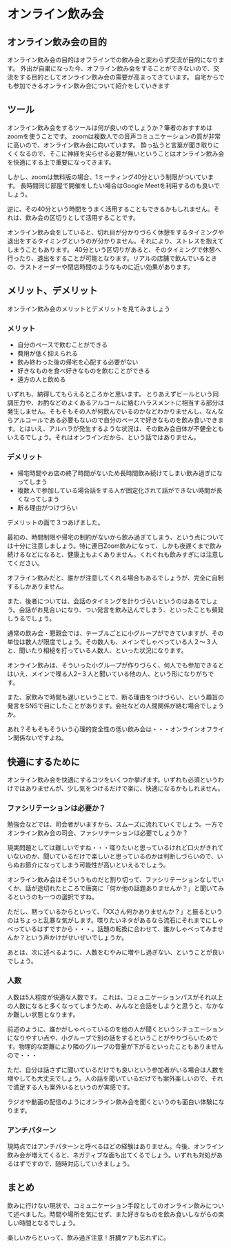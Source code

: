 # オンライン飲み会

## オンライン飲み会の目的
オンライン飲み会の目的はオフラインでの飲み会と変わらず交流が目的になります。
外出が自粛になった今、オフライン飲み会をすることができないので、交流をする目的としてオンライン飲み会の需要が高まってきています。
自宅からでも参加できるオンライン飲み会について紹介をしていきます

## ツール
オンライン飲み会をするツールは何が良いのでしょうか？筆者のおすすめはzoomを使うことです。
zoomは複数人での音声コミュニケーションの質が非常に高いので、オンライン飲み会に向いています。
酔っ払うと言葉が聞き取りにくくなるので、そこに神経を尖らせる必要が無いということはオンライン飲み会を快適にする上で重要になってきます。

しかし、zoomは無料版の場合、1ミーティング40分という制限がついています。
長時間同じ部屋で開催をしたい場合はGoogle Meetを利用するのも良いでしょう。

逆に、その40分という時間をうまく活用することもできるかもしれません。それは、飲み会の区切りとして活用することです。

オンライン飲み会をしていると、切れ目が分かりづらく休憩をするタイミングや退出をするタイミングというのが分かりません。それにより、ストレスを抱えてしまうこともあります。
40分という区切りがあると、そのタイミングで休憩へ行ったり、退出をすることが可能となります。リアルの店舗で飲んでいるときの、ラストオーダーや閉店時間のようなものに近い効果があります。

## メリット、デメリット
オンライン飲み会のメリットとデメリットを見てみましょう

### メリット
- 自分のペースで飲むことができる
- 費用が低く抑えられる
- 飲み終わった後の帰宅を心配する必要がない
- 好きなものを食べ好きなものを飲むことができる
- 遠方の人と飲める

いずれも、納得してもらえるところかと思います。
とりあえずビールという同調圧力や、お酌などのよくあるアルコールに絡むハラスメントに相当する部分は発生しません。そもそもその人が何飲んでいるのかなどわかりませんし、なんならアルコールである必要もないので自分のペースで好きなものを飲み食いできます。とはいえ、アルハラが発生するような状況は、その飲み会自体が不健全ともいえるでしょう。それはオンラインだから、という話ではありません。

### デメリット
- 帰宅時間やお店の終了時間がないため長時間飲み続けてしまい飲み過ぎになってしまう
- 複数人で参加している場合話をする人が固定化されて話ができない時間が長くなってしまう
- 断る理由がつけづらい

デメリットの面で３つあげました。

最初の、時間制限や帰宅の制約がないから飲み過ぎてしまう、という点については十分に注意しましょう。特に連日Zoom飲みになって、しかも夜遅くまで飲み続けるなどになると、健康上もよくありません。くれぐれも飲みすぎには注意してください。

オフライン飲みだと、誰かが注意してくれる場合もあるでしょうが、完全に自制するしかありません。

また、後者については、会話のタイミングを計りづらいというのはあるでしょう。会話がお見合いになり、つい発言を飲み込んでしまう、といったことも頻発しうるでしょう。

通常の飲み会・懇親会では、テーブルごとに小グループができていますが、その単位は数人が限度でしょう。その数人も、メインでしゃべっている人２〜３人と、聞いたり相槌を打っている人数人、といった状況になります。

オンライン飲みは、そういった小グループが作りづらく、何人でも参加できるとはいえ、メインで喋る人2−３人と聞いている他の人、という形になりがちです。

また、家飲みで時間も遅いということで、断る理由をつけづらい、という趣旨の発言をSNSで目にしたことがあります。会社などの人間関係が絡む場合でしょうか。

あれ？そもそもそういう心理的安全性の低い飲み会は・・・オンラインオフライン関係ないですよね。

## 快適にするために
オンライン飲み会を快適にするコツをいくつか挙げます。いずれも必須というわけではありませんが、少し気をつけるだけで楽に、快適になるかもしれません。

### ファシリテーションは必要か？
勉強会などでは、司会者がいますから、スムーズに流れていくでしょう。一方でオンライン飲み会の司会、ファシリテーションは必要でしょうか？

現実問題としては難しいですね・・・喋りたいと思っているけれど口火がきれていないのか、聞いているだけで楽しいと思っているのかは判断しづらいので、いらぬお節介になってしまう可能性が高いといえるでしょう。

オンライン飲み会はそういうものだと割り切って、ファシリテーションなしでいくか、話が途切れたところで唐突に「何か他の話題ありませんか？」と聞いてみるというのも一つの選択ですね。

ただし、黙っているからといって、「XXさん何かありませんか？」と振るというのはちょっと乱暴な気がします。喋りたいネタがあるなら流石にそれまでにしゃべっているはずですから・・・。話題の転換に合わせて、誰かしゃべってみませんか？という声かけがせいぜいでしょうか。

あとは、次に述べるように、人数をむやみに増やし過ぎない、ということが良いでしょう。

### 人数

人数は5人程度が快適な人数です。
これは、コミュニケーションパスがそれ以上の人数になると多くなってしまうため、みんなと会話をしようと思うと、なかなか難しい状態となります。

前述のように、誰かがしゃべっているのを他の人が聞くというシチュエーションになりやすい点や、小グループで別の話をするということがやりづらいためです。物理的な距離により隣のグループの音量が下がるといったこともありませんので・・・

ただ、自分は話さずに聞いているだけでも良いという参加者がいる場合は人数を増やしても大丈夫でしょう。人の話を聞いているだけでも案外楽しいので、それで満足する人も案外いるというのが実感です。

ラジオや動画の配信のようにオンライン飲み会を聞くというのも面白い体験になります。

### アンチパターン
現時点ではアンチパターンと呼べるほどの経験はありません。今後、オンライン飲み会が増えてくると、ネガティブな面も出てくるでしょう。いずれも対処があるはずですので、随時対応していきましょう。

## まとめ
飲みに行けない現状で、コミュニケーション手段としてのオンライン飲みについて述べました。時間や場所を気にせず、また好きなものを飲み食いしながらの楽しい時間となるでしょう。

楽しいからといって、飲み過ぎ注意！肝臓ケアも忘れずに。
